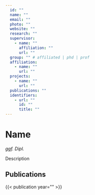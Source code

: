 ```yaml
---
  id: ""
  name: ""
  email: ""
  photo: ""
  website: ""
  research: ""
  supervisor:
    - name: ""
      affiliation: ""
      url: ""
  group: "" # affiliated | phd | prof
  affiliation:
    - name: ""
      url: ""
  projects:
    - name: ""
      url: ""
  publications: ""
  identifiers:
    - url: ""
      id: ""
      title: ""
---
```

# Name

*ggf. Dipl.*

Description

## Publications
{{< publication year="" >}}
